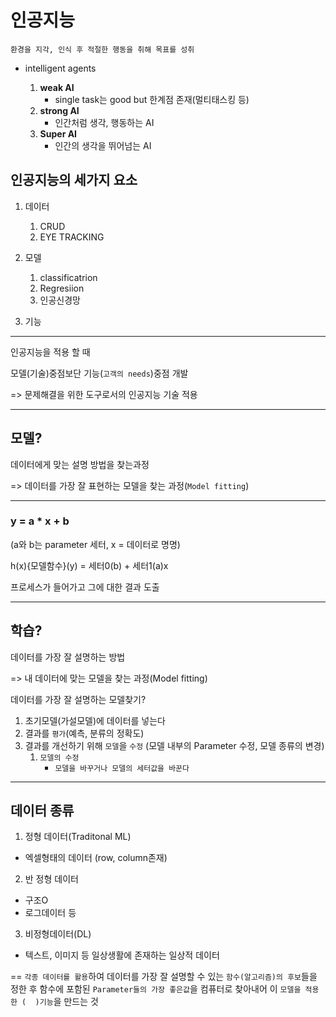 # 인공지능
`환경을 지각, 인식 후 적절한 행동을 취해 목표를 성취`
- intelligent agents
  

    1. **weak AI**
       - single task는 good but 한계점 존재(멀티태스킹 등)
    2. **strong AI**
       - 인간처럼 생각, 행동하는 AI
    3. **Super AI**
       - 인간의 생각을 뛰어넘는 AI
    
 
## 인공지능의 세가지 요소

1. 데이터
   1. CRUD
   2. EYE TRACKING

2. 모델
   1. classificatrion
   2. Regresiion
   3. 인공신경망

3. 기능
 ---

인공지능을 적용 할 때 

모델(기술)중점보단 기능(`고객의 needs`)중점 개발

=> 문제해결을 위한 도구로서의 인공지능 기술 적용

---

## 모델?


데이터에게 맞는 설명 방법을  찾는과정

=> 데이터를 가장 잘 표현하는 모델을 찾는 과정(`Model fitting`)

---

### y = a * x + b

(a와 b는 parameter 세터, x = 데이터로 명명)

h(x){모델함수}(y) = 세터0(b) + 세터1(a)x

프로세스가 들어가고 그에 대한 결과 도출

---

## 학습?

데이터를 가장 잘 설명하는 방법

=> 내 데이터에 맞는 모델을 찾는 과정(Model fitting)

데이터를 가장 잘 설명하는 모델찾기?

1. 초기모델(가설모델)에 데이터를 넣는다
2. 결과를 `평가`(예측, 분류의 정확도)
3. 결과를 개선하기 위해 `모델`을 `수정` (모델 내부의 Parameter 수정, 모델 종류의 변경)
   1. `모델의 수정`
      -  `모델을 바꾸거나 모델의 세터값을 바꾼다`

---
## 데이터 종류

1. 정형 데이터(Traditonal ML)

- 엑셀형태의 데이터 (row, column존재)

2. 반 정형 데이터
- 구조O
- 로그데이터 등

3. 비정형데이터(DL)
- 텍스트, 이미지 등 일상생활에 존재하는 일상적 데이터

== `각종 데이터를 활용`하여 데이터를 가장 잘 설명할 수 있는 `함수(알고리즘)의 후보`들을 정한 후 함수에 포함된 `Parameter들의 가장 좋은값`을 컴퓨터로 찾아내어 이 `모델을 적용한 (  )기능`을 만드는 것

